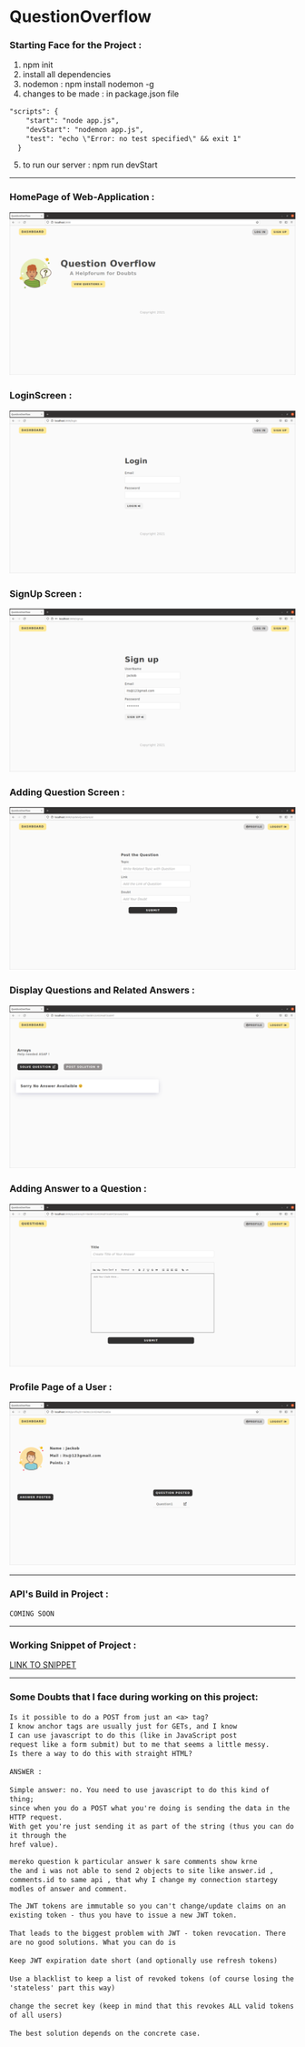 # QuestionOverflow

### Starting Face for the Project :

1. npm init
2. install all dependencies
3. nodemon : npm install nodemon -g
4. changes to be made : in package.json file

```
"scripts": {
    "start": "node app.js",
    "devStart": "nodemon app.js",
    "test": "echo \"Error: no test specified\" && exit 1"
  }
```
5. to run our server : npm run devStart
----
### HomePage of Web-Application :
![snippet1](img/img1.png)
### LoginScreen :
![snippet1](img/img2.png)
### SignUp Screen :
![snippet1](img/img3.png)
### Adding Question Screen :
![snippet1](img/img4.png)
### Display Questions and Related Answers :
![snippet1](img/img5.png)
### Adding Answer to a Question :
![snippet1](img/img6.png)
### Profile Page of a User :
![snippet1](img/img7.png)

---
### API's Build in Project :
```
COMING SOON
```
---
### Working Snippet of Project :

[LINK TO SNIPPET](https://youtu.be/avdqq_EHqmk)

---

### Some Doubts that I face during working on this project:

```
Is it possible to do a POST from just an <a> tag?
I know anchor tags are usually just for GETs, and I know
I can use javascript to do this (like in JavaScript post
request like a form submit) but to me that seems a little messy.
Is there a way to do this with straight HTML?

ANSWER :

Simple answer: no. You need to use javascript to do this kind of thing;
since when you do a POST what you're doing is sending the data in the HTTP request.
With get you're just sending it as part of the string (thus you can do it through the
href value).
```

```
mereko question k particular answer k sare comments show krne
the and i was not able to send 2 objects to site like answer.id ,
comments.id to same api , that why I change my connection startegy modles of answer and comment.
```

```
The JWT tokens are immutable so you can't change/update claims on an existing token - thus you have to issue a new JWT token.

That leads to the biggest problem with JWT - token revocation. There are no good solutions. What you can do is

Keep JWT expiration date short (and optionally use refresh tokens)

Use a blacklist to keep a list of revoked tokens (of course losing the 'stateless' part this way)

change the secret key (keep in mind that this revokes ALL valid tokens of all users)

The best solution depends on the concrete case.
```
